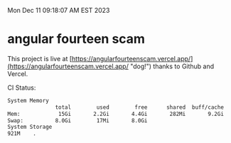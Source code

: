 Mon Dec 11 09:18:07 AM EST 2023

# angular fourteen scam


This project is live at [https://angularfourteenscam.vercel.app/](https://angularfourteenscam.vercel.app/ "dog!") thanks to Github and Vercel.

CI Status: 

```bash
System Memory
               total        used        free      shared  buff/cache   available
Mem:            15Gi       2.2Gi       4.4Gi       282Mi       9.2Gi        13Gi
Swap:          8.0Gi        17Mi       8.0Gi
System Storage
921M	.
```
```bash
